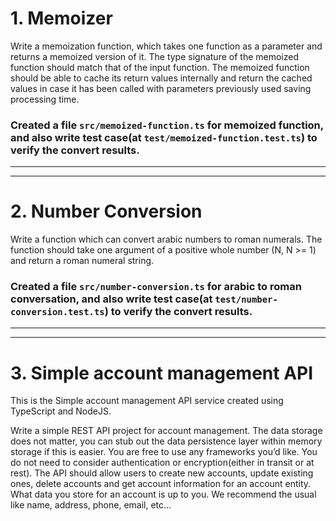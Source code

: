 # 1. Memoizer
Write a memoization function, which takes one function as a parameter and returns a memoized version of it. The type signature of the memoized function should match that of the input function. The memoized function should be able to cache its return values internally and return the cached values in case it has been called with parameters previously used saving processing time.
### Created a file `src/memoized-function.ts` for memoized function, and also write test case(at `test/memoized-function.test.ts`) to verify the convert results.

---
---

# 2. Number Conversion
Write a function which can convert arabic numbers to roman numerals. The function should take one argument of a positive whole number (N, N >= 1) and return a roman numeral string.
### Created a file `src/number-conversion.ts` for arabic to roman conversation, and also write test case(at `test/number-conversion.test.ts`) to verify the convert results.

---
---

# 3. Simple account management API
This is the Simple account management API service created using TypeScript and NodeJS.

Write a simple REST API project for account management. The data storage does not matter, you can stub out the data persistence layer within memory storage if this is easier. You are free to use any frameworks you’d like. You do not need to consider authentication or encryption(either in transit or at rest). The API should allow users to create new accounts, update existing ones, delete accounts and get account information for an account entity. What data you store for an account is up to you. We recommend the usual like name, address, phone, email, etc...